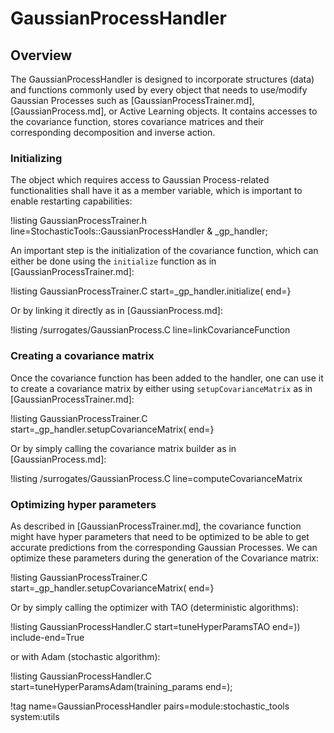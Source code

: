 # GaussianProcessHandler

## Overview

The GaussianProcessHandler is designed to incorporate structures (data) and
functions commonly used by every object that needs to use/modify Gaussian Processes
such as [GaussianProcessTrainer.md], [GaussianProcess.md], or Active
Learning objects. It contains accesses to the covariance function, stores covariance matrices
and their corresponding decomposition and inverse action.

### Initializing

The object which requires access to Gaussian Process-related functionalities shall
have it as a member variable, which is important to enable restarting capabilities:

!listing GaussianProcessTrainer.h line=StochasticTools::GaussianProcessHandler & _gp_handler;

An important step is the initialization of the covariance function, which can
either be done using the `initialize` function as in [GaussianProcessTrainer.md]:

!listing GaussianProcessTrainer.C start=_gp_handler.initialize(
                                  end=}

Or by linking it directly as in [GaussianProcess.md]:

!listing /surrogates/GaussianProcess.C line=linkCovarianceFunction

### Creating a covariance matrix

Once the covariance function has been added to the handler, one can use it to
create a covariance matrix by either using `setupCovarianceMatrix` as in
[GaussianProcessTrainer.md]:

!listing GaussianProcessTrainer.C start=_gp_handler.setupCovarianceMatrix(
                                  end=}

Or by simply calling the covariance matrix builder as in [GaussianProcess.md]:

!listing /surrogates/GaussianProcess.C line=computeCovarianceMatrix

### Optimizing hyper parameters

As described in [GaussianProcessTrainer.md], the covariance function might
have hyper parameters that need to be optimized to be able to get accurate
predictions from the corresponding Gaussian Processes. We can optimize these
parameters during the generation of the Covariance matrix:

!listing GaussianProcessTrainer.C start=_gp_handler.setupCovarianceMatrix( end=}

Or by simply calling the optimizer with TAO (deterministic algorithms):

!listing GaussianProcessHandler.C start=tuneHyperParamsTAO end=)) include-end=True

or with Adam (stochastic algorithm):

!listing GaussianProcessHandler.C start=tuneHyperParamsAdam(training_params end=);


!tag name=GaussianProcessHandler pairs=module:stochastic_tools system:utils
